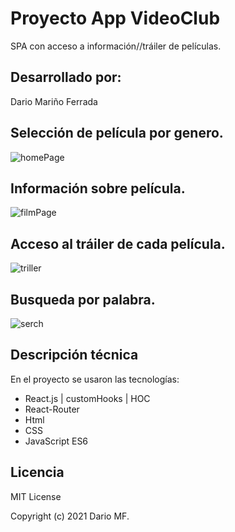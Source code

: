 # Proyecto App VideoClub
SPA con acceso a información//tráiler de películas.

## Desarrollado por:
  Dario Mariño Ferrada
  
## Selección de película por genero.
![homePage](https://user-images.githubusercontent.com/44214019/109046749-63d5ce00-76d5-11eb-9f75-2b0387f21f8d.png)

## Información sobre película.
![filmPage](https://user-images.githubusercontent.com/44214019/109046997-a5ff0f80-76d5-11eb-86e1-0db9441c05d2.png)

## Acceso al tráiler de cada película.
![triller](https://user-images.githubusercontent.com/44214019/109047004-a7303c80-76d5-11eb-8769-51c091d96728.png)

## Busqueda por palabra.
![serch](https://user-images.githubusercontent.com/44214019/109047002-a7303c80-76d5-11eb-8463-62407efea7e4.png)


## Descripción técnica
En el proyecto se usaron las tecnologías:
- React.js | customHooks | HOC
- React-Router
- Html
- CSS
- JavaScript ES6

## Licencia
MIT License

Copyright (c) 2021 Dario MF.
